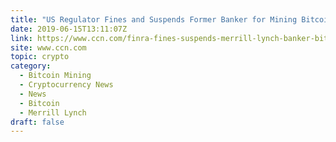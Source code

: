 ```yaml
---
title: "US Regulator Fines and Suspends Former Banker for Mining Bitcoin"
date: 2019-06-15T13:11:07Z
link: https://www.ccn.com/finra-fines-suspends-merrill-lynch-banker-bitcoin-mining/?utm_medium=RSS&utm_source=hune
site: www.ccn.com
topic: crypto
category:
  - Bitcoin Mining
  - Cryptocurrency News
  - News
  - Bitcoin
  - Merrill Lynch
draft: false
---
```

